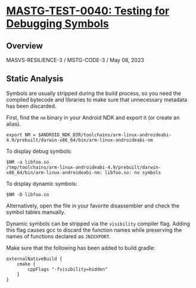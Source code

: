 # [MASTG-TEST-0040: Testing for Debugging Symbols](https://mas.owasp.org/MASTG/tests/android/MASVS-RESILIENCE/MASTG-TEST-0040)
## Overview
MASVS-RESILIENCE-3 / MSTG-CODE-3 / May 08, 2023
## Static Analysis
Symbols are usually stripped during the build process, so you need the compiled bytecode and libraries to make sure that unnecessary metadata has been discarded.

First, find the `nm` binary in your Android NDK and export it (or create an alias).

```
export NM = $ANDROID_NDK_DIR/toolchains/arm-linux-androideabi-4.9/prebuilt/darwin-x86_64/bin/arm-linux-androideabi-nm
```

To display debug symbols:

```
$NM -a libfoo.so
/tmp/toolchains/arm-linux-androideabi-4.9/prebuilt/darwin-x86_64/bin/arm-linux-androideabi-nm: libfoo.so: no symbols
```

To display dynamic symbols:

```
$NM -D libfoo.so
```

Alternatively, open the file in your favorite disassembler and check the symbol tables manually.

Dynamic symbols can be stripped via the `visibility` compiler flag. Adding this flag causes gcc to discard the function names while preserving the names of functions declared as `JNIEXPORT`.

Make sure that the following has been added to build.gradle:

```
externalNativeBuild {
    cmake {
        cppFlags "-fvisibility=hidden"
    }
}
```